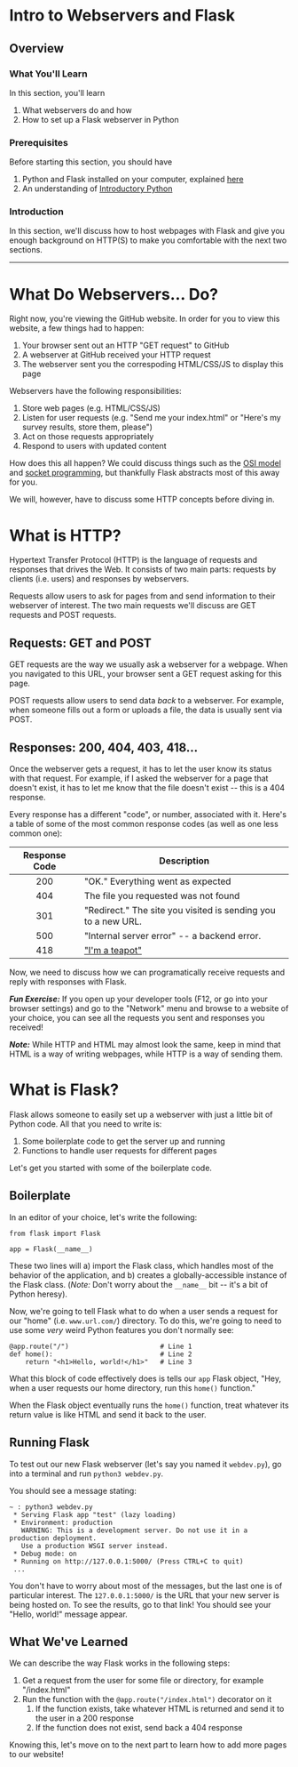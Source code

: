 # Intro to Webservers and Flask
## Overview

### What You'll Learn
In this section, you'll learn
1. What webservers do and how
2. How to set up a Flask webserver in Python

### Prerequisites
Before starting this section, you should have 
1. Python and Flask installed on your computer, explained [here](https://github.com/ajstensland/flask-tutorial/blob/hackbu-webdev/README.md#before-we-start)
1. An understanding of [Introductory Python](https://github.com/HackBinghamton/PythonWorkshop)

### Introduction
In this section, we'll discuss how to host webpages with Flask and give you enough background on HTTP(S) to make you comfortable with the next two sections.

---

# What Do Webservers... Do?

Right now, you're viewing the GitHub website. In order for you to view this website, a few things had to happen:

1. Your browser sent out an HTTP "GET request" to GitHub
1. A webserver at GitHub received your HTTP request
1. The webserver sent you the correspoding HTML/CSS/JS to display this page

Webservers have the following responsibilities:

1. Store web pages (e.g. HTML/CSS/JS)
1. Listen for user requests (e.g. "Send me your index.html" or "Here's my survey results, store them, please")
1. Act on those requests appropriately
1. Respond to users with updated content

How does this all happen? We could discuss things such as the [OSI model](https://www.lifewire.com/layers-of-the-osi-model-illustrated-818017) and [socket programming](https://docs.python.org/3/howto/sockets.html), but thankfully Flask abstracts most of this away for you.

We will, however, have to discuss some HTTP concepts before diving in.

# What is HTTP?

Hypertext Transfer Protocol (HTTP) is the language of requests and responses that drives the Web. It consists of two main parts: requests by clients (i.e. users) and responses by webservers.

Requests allow users to ask for pages from and send information to their webserver of interest. The two main requests we'll discuss are GET requests and POST requests.

## Requests: GET and POST

GET requests are the way we usually ask a webserver for a webpage. When you navigated to this URL, your browser sent a GET request asking for this page.

POST requests allow users to send data *back* to a webserver. For example, when someone fills out a form or uploads a file, the data is usually sent via POST.

## Responses: 200, 404, 403, 418...

Once the webserver gets a request, it has to let the user know its status with that request. For example, if I asked the webserver for a page that doesn't exist, it has to let me know that the file doesn't exist -- this is a 404 response.

Every response has a different "code", or number, associated with it. Here's a table of some of the most common response codes (as well as one less common one):

| Response Code | Description                                                                   |
|:-------------:|-------------------------------------------------------------------------------|
| 200           | "OK." Everything went as expected                                             |
| 404           | The file you requested was not found                                          |
| 301           | "Redirect." The site you visited is sending you to a new URL.                 |
| 500           | "Internal server error" -- a backend error.                                   |
| 418           | ["I'm a teapot"](https://en.wikipedia.org/wiki/List_of_HTTP_status_codes#418) |

Now, we need to discuss how we can programatically receive requests and reply with responses with Flask.

***Fun Exercise:*** If you open up your developer tools (F12, or go into your browser settings) and go to the "Network" menu and browse to a website of your choice, you can see all the requests you sent and responses you received!

***Note:*** While HTTP and HTML may almost look the same, keep in mind that HTML is a way of writing webpages, while HTTP is a way of sending them.

# What is Flask?

Flask allows someone to easily set up a webserver with just a little bit of Python code. All that you need to write is:

1. Some boilerplate code to get the server up and running
2. Functions to handle user requests for different pages

Let's get you started with some of the boilerplate code.

## Boilerplate

In an editor of your choice, let's write the following:

```python3
from flask import Flask

app = Flask(__name__)
```

These two lines will a) import the Flask class, which handles most of the behavior of the application, and b) creates a globally-accessible instance of the Flask class. (*Note:* Don't worry about the `__name__` bit -- it's a bit of Python heresy).

Now, we're going to tell Flask what to do when a user sends a request for our "home" (i.e. `www.url.com/`) directory. To do this, we're going to need to use some *very* weird Python features you don't normally see:

```python3
@app.route("/")                       # Line 1
def home():                           # Line 2
    return "<h1>Hello, world!</h1>"   # Line 3
```

What this block of code effectively does is tells our `app` Flask object, "Hey, when a user requests our home directory, run this `home()` function."

When the Flask object eventually runs the `home()` function, treat whatever its return value is like HTML and send it back to the user.

## Running Flask

To test out our new Flask webserver (let's say you named it `webdev.py`), go into a terminal and run `python3 webdev.py`.

You should see a message stating:

```
~ : python3 webdev.py
 * Serving Flask app "test" (lazy loading)
 * Environment: production
   WARNING: This is a development server. Do not use it in a production deployment.
   Use a production WSGI server instead.
 * Debug mode: on
 * Running on http://127.0.0.1:5000/ (Press CTRL+C to quit)
 ...
```
You don't have to worry about most of the messages, but the last one is of particular interest. The `127.0.0.1:5000/` is the URL that your new server is being hosted on. To see the results, go to that link! You should see your "Hello, world!" message appear.

## What We've Learned

We can describe the way Flask works in the following steps:

1. Get a request from the user for some file or directory, for example "/index.html"
1. Run the function with the `@app.route("/index.html")` decorator on it
    1. If the function exists, take whatever HTML is returned and send it to the user in a 200 response
    1. If the function does not exist, send back a 404 response
    
Knowing this, let's move on to the next part to learn how to add more pages to our website!
